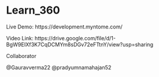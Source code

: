 # Learn_360
 
<p>Live Demo: https://development.myntome.com/  </p>

<p>Video Link: https://drive.google.com/file/d/1-BgW9EIXf3K7CqDCMYm8sDGv72eFTtnY/view?usp=sharing </p>


<p>Collaborator</p>
@Gauravverma22
@pradyumnamahajan52
